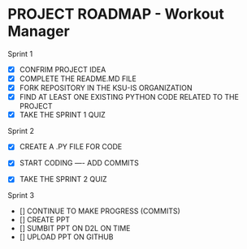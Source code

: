 # PROJECT ROADMAP - Workout Manager

Sprint 1
- [x] CONFRIM PROJECT IDEA
- [x] COMPLETE THE README.MD FILE
- [x] FORK REPOSITORY IN THE KSU-IS ORGANIZATION
- [x] FIND AT LEAST ONE EXISTING PYTHON CODE RELATED TO THE PROJECT
- [x] TAKE THE SPRINT 1 QUIZ

Sprint 2
- [x] CREATE A .PY FILE FOR CODE
- [x] START CODING —- ADD COMMITS
- [x] TAKE THE SPRINT 2 QUIZ


Sprint 3
- [] CONTINUE TO MAKE PROGRESS (COMMITS)
- [] CREATE PPT
- [] SUMBIT PPT ON D2L ON TIME
- [] UPLOAD PPT ON GITHUB

